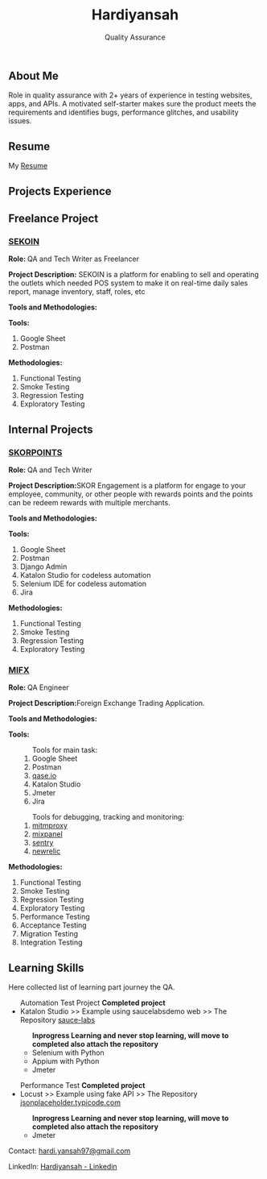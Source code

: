 <!DOCTYPE html>
<html>

<head>
    <meta charset="UTF-8">
    <!-- title>Your Name - QA Portfolio</title -->
    <link rel="stylesheet" type="text/css" href="https://github.com/hardi-yansah/hardi-yansah/blob/ee51604e41cdcade10e20737e498765158609eb8/styles.css">
</head>

<body>
    <header>
        <div class="container">
            <!-- img src="" alt="Your Name" -->
            <h1>Hardiyansah</h1>
            <p>Quality Assurance</p>
        </div>
    </header>
    <section id="about">
        <div class="container">
            <h2>About Me</h2>
            <p>Role in quality assurance with 2+ years of experience in testing websites, apps, and APIs. A motivated self-starter makes sure the product meets the requirements and identifies bugs, performance glitches, and usability issues.</p>
        </div>
    </section>
    <section id="resume">
        <div class="container">
            <h2>Resume</h2>
            <p>My <a href="https://github.com/hardi-yansah/hardi-yansah/files/13173012/Hardiyansah.-.CV.docx" target="_blank">Resume</a></p>
        </div>
    </section>
    <section id="projects">
        <div class="container">
            <h2>Projects Experience</h2>
            <!-- Repeat the following structure for each project -->
            <h2>Freelance Project</h2>
            <div class="project">
                <h3><a href="sekoin.id" target="_blank">SEKOIN</a></h3>
                <p><strong>Role: </strong>QA and Tech Writer as Freelancer</p>
                <p><strong>Project Description:</strong> SEKOIN is a platform for enabling to sell and operating the outlets which needed POS system to make it on real-time daily sales report, manage inventory, staff, roles, etc</p>
                <p><strong>Tools and Methodologies: </strong></p>
                <strong>Tools: </strong>
                <ol>
                    <li>Google Sheet</li>
                    <li>Postman</li>
                </ol>
                <strong>Methodologies: </strong>
                <ol>
                    <li>Functional Testing</li>
                    <li>Smoke Testing</li>
                    <li>Regression Testing</li>
                    <li>Exploratory Testing</li>
                </ol>
                <h2>Internal Projects</h2>
                <h3><a href="skorpoints.com" target="_blank">SKORPOINTS</a></h3>
                <p><strong>Role: </strong>QA and Tech Writer</p>
                <p><strong>Project Description:</strong>SKOR Engagement is a platform for engage to your employee, community, or other people with rewards points and the points can be redeem rewards with multiple merchants.</p>
                <p><strong>Tools and Methodologies: </strong></p>
                <strong>Tools: </strong>
                <ol>
                    <li>Google Sheet</li>
                    <li>Postman</li>
                    <li>Django Admin</li>
                    <li>Katalon Studio for codeless automation</li>
                    <li>Selenium IDE for codeless automation</li>
                    <li>Jira</li>
                </ol>
                <strong>Methodologies: </strong>
                <ol>
                    <li>Functional Testing</li>
                    <li>Smoke Testing</li>
                    <li>Regression Testing</li>
                    <li>Exploratory Testing</li>
                </ol>
                <h3><a href="mifx.com" target="_blank">MIFX</a></h3>
                <p><strong>Role: </strong>QA Engineer</p>
                <p><strong>Project Description:</strong>Foreign Exchange Trading Application.</p>
                <p><strong>Tools and Methodologies: </strong></p>
                <strong>Tools: </strong>
                <ol>
                    <ol>Tools for main task:
                        <li>Google Sheet</li>
                        <li>Postman</li>
                        <li><a href="qase.io">qase.io</a></li>
                        <li>Katalon Studio</li>
                        <li>Jmeter</li>
                        <li>Jira</li>
                    </ol>
                    <ol>Tools for debugging, tracking and monitoring:
                        <li><a href="https://mitmproxy.org/">mitmproxy</a></li>
                        <li><a href="mixpanel.com">mixpanel</a></li>
                        <li><a href="sentry.io">sentry</a></li>
                        <li><a href="newrelic.com">newrelic</a></li>
                    </ol>
                </ol>
                <strong>Methodologies: </strong>
                <ol>
                    <li>Functional Testing</li>
                    <li>Smoke Testing</li>
                    <li>Regression Testing</li>
                    <li>Exploratory Testing</li>
                    <li>Performance Testing</li>
                    <li>Acceptance Testing</li>
                    <li>Migration Testing</li>
                    <li>Integration Testing</li>
                </ol>
            </div>
        </div>
    </section>
    <section id="skills">
        <div class="container">
            <h2>Learning Skills</h2>
            <p>Here collected list of learning part journey the QA.</p>
            <ul>Automation Test Project
                <strong>Completed project</strong>
                <li>Katalon Studio >> Example using saucelabsdemo web >> The Repository <a href="https://github.com/hardi-yansah/SauceLab.git">sauce-labs</a></li>
                <ul>
                    <strong>Inprogress Learning and never stop learning, will move to completed also attach the repository</strong>
                    <li>Selenium with Python</li>
                    <li>Appium with Python</li>
                    <li>Jmeter</li>
                </ul>
            </ul>
            <ul>Performance Test
                <strong>Completed project</strong>
                <li>Locust >> Example using fake API >> The Repository <a href="https://github.com/hardi-yansah/jsonplaceholder-locust.git">jsonplaceholder.typicode.com</a></li>
                <ul>
                    <strong>Inprogress Learning and never stop learning, will move to completed also attach the repository</strong>
                    <li>Jmeter</li>
                </ul>
            </ul>
        </div>
    </section>
    <!-- Add sections for Test Cases, Automation Scripts, Recommendations/References, Personal Projects as needed -->
    <footer>
        <div class="container">
            <p>Contact: <a href="mailto:hardi.yansah97@gmail.com">hardi.yansah97@gmail.com</a></p>
            <p>LinkedIn: <a href="https://www.linkedin.com/in/hardiyansah1992" target="_blank">Hardiyansah - Linkedin</a></p>
        </div>
    </footer>
</body>

</html>
